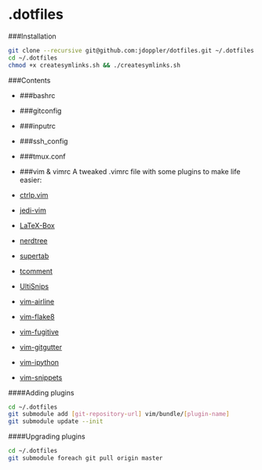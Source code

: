 .dotfiles
===

###Installation
```sh
git clone --recursive git@github.com:jdoppler/dotfiles.git ~/.dotfiles
cd ~/.dotfiles
chmod +x createsymlinks.sh && ./createsymlinks.sh
```

###Contents
* ###bashrc

* ###gitconfig

* ###inputrc

* ###ssh_config

* ###tmux.conf

* ###vim & vimrc
 A tweaked .vimrc file with some plugins to make life easier:
 * [ctrlp.vim](https://github.com/kien/ctrlp.vim)
 * [jedi-vim](https://github.com/davidhalter/jedi-vim)
 * [LaTeX-Box](https://github.com/LaTeX-Box-Team/LaTeX-Box)
 * [nerdtree](https://github.com/scrooloose/nerdtree)
 * [supertab](https://github.com/ervandew/supertab)
 * [tcomment](https://github.com/tomtom/tcomment_vim)
 * [UltiSnips](https://github.com/SirVer/ultisnips)
 * [vim-airline](https://github.com/bling/vim-airline)
 * [vim-flake8](https://github.com/nvie/vim-flake8)
 * [vim-fugitive](https://github.com/tpope/vim-fugitive)
 * [vim-gitgutter](https://github.com/airblade/vim-gitgutter)
 * [vim-ipython](https://github.com/ivanov/vim-ipython)
 * [vim-snippets](https://github.com/honza/vim-snippets)

 ####Adding plugins
 ```sh
 cd ~/.dotfiles
 git submodule add [git-repository-url] vim/bundle/[plugin-name]
 git submodule update --init
 ```

 ####Upgrading plugins
 ```sh
 cd ~/.dotfiles
 git submodule foreach git pull origin master
 ```
